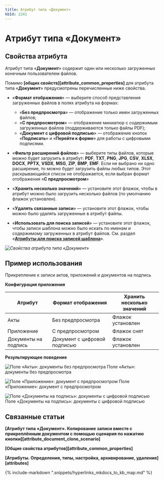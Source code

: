 ```yaml
---
title: Атрибут типа «Документ»
kbId: 2241
---
```


# Атрибут типа «Документ»

## Свойства атрибута

Атрибут типа «**Документ**» содержит один или несколько загруженных конечным пользователем файлов.

Помимо **[общих свойств][attribute_common_properties]** для атрибута типа «**Документ**» предусмотрены перечисленные ниже свойства.

- «**Формат отображения**» — выберите способ представления загруженных файлов в полях атрибута на формах:

    - «**Без предпросмотра**» — отображение только имен загруженных файлов;
    - «**С предпросмотром**» — отображение миниатюр с содержимым загруженных файлов (поддерживаются только файлы PDF);
    - «**Документ с цифровой подписью**» — отображение кнопок «**Подписать**» и «**Перейти к форме**» для работы с цифровыми подписями.
- «**Фильтр расширений файлов**» — выберите типы файлов, которые можно будет загрузить в атрибут: **PDF**, **TXT**, **PNG**, **JPG**, **CSV**, **XLSX**, **DOCX**, **PPTX**, **VSDX**, **MSG**, **ZIP**, **BMP**, **EMF**. Если не выбрано ни одно расширение, то можно будет загрузить файлы любых типов. Этот раскрывающийся список не отображается, если выбран формат отображения «**С предпросмотром**»
- «**Хранить несколько значений**» — установите этот флажок, чтобы в атрибут можно было загрузить несколько файлов (по умолчанию флажок установлен).
- «**Удалять связанные записи**» — установите этот флажок, чтобы можно было удалять загруженные в атрибут файлы.
- «**Использовать для поиска записей**» — установите этот флажок, чтобы записи шаблона можно было искать по именам и содержимому загруженных в атрибут файлов. См. раздел «**[Атрибуты для поиска записей шаблона](https://kb.comindware.ru/article.php?id=2247)**».

_![Свойства атрибута типа «Документ»](https://kb.comindware.ru/assets/attribute_document_properties.png)_

## Пример использования

Прикрепление к записи актов, приложений и документов на подпись

**Конфигурация приложения**

| Атрибут | Формат отображения | Хранить несколько значений |
| --- | --- | --- |
| Акты | Без предпросмотра | Флажок установлен |
| Приложение | С предпросмотром | Флажок снят |
| Документы на подпись | Документ с цифровой подписью | Флажок установлен |

**Результирующее поведение**

![Поле «Акты»: документы без предпросмотра](https://kb.comindware.ru/assets/attribute_document_example_no_preview.png)
Поле «Акты»: документы без предпросмотра

![Поле «Приложение»: документ с предпросмотром](https://kb.comindware.ru/assets/attribute_document_example_preview.png)
Поле «Приложение»: документ с предпросмотром

![Поле «Документы на подпись»: документы с цифровой подписью](https://kb.comindware.ru/assets/attribute_document_example_digital_signature.png)
Поле «Документы на подпись»: документы с цифровой подписью

## Связанные статьи

**[Атрибут типа «Документ». Копирование записи вместе с прикреплённым документом с помощью сценария по нажатию кнопки][attribute_document_clone_scenario]**

**[Общие свойства атрибутов][attribute_common_properties]**

**[Атрибуты. Определения, типы, настройка, архивирование, удаление][attributes]**



{% include-markdown ".snippets/hyperlinks_mkdocs_to_kb_map.md" %}
